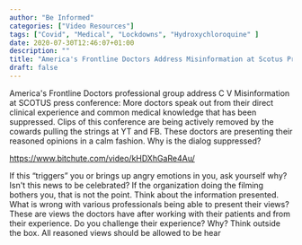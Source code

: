 ```yaml
---
author: "Be Informed"
categories: ["Video Resources"]
tags: ["Covid", "Medical", "Lockdowns", "Hydroxychloroquine" ]
date: 2020-07-30T12:46:07+01:00
description: ""
title: "America's Frontline Doctors Address Misinformation at Scotus Press Conference"
draft: false
---
```


America's Frontline Doctors professional group address C V Misinformation at SCOTUS press conference: More doctors speak out from their direct clinical experience and common medical knowledge that has been suppressed. Clips of this conference are being actively removed by the cowards pulling the strings at YT and FB. These doctors are presenting their reasoned opinions in a calm fashion. Why is the dialog suppressed?

https://www.bitchute.com/video/kHDXhGaRe4Au/

If this “triggers” you or brings up angry emotions in you, ask yourself why? Isn't this news to be celebrated? If the organization doing the filming bothers you, that is not the point. Think about the information presented. What is wrong with various professionals being able to present their views? These are views the doctors have after working with their patients and from their experience. Do you challenge their experience? Why? Think outside the box. All reasoned views should be allowed to be hear



